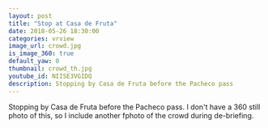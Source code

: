 ```yaml
---
layout: post
title: "Stop at Casa de Fruta"
date: 2018-05-26 18:30:00
categories: vrview
image_url: crowd.jpg
is_image_360: true
default_yaw: 0
thumbnail: crowd_th.jpg
youtube_id: NIISE3VGIDQ
description: Stopping by Casa de Fruta before the Pacheco pass
---
```

Stopping by Casa de Fruta before the Pacheco pass. I don't have a 360 still photo of this, so I include another fphoto of the crowd during de-briefing.
